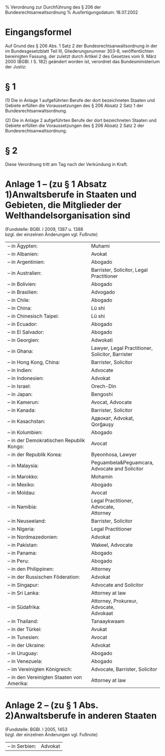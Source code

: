 % Verordnung zur Durchführung des § 206 der Bundesrechtsanwaltsordnung
% Ausfertigungsdatum: 18.07.2002
 
# Eingangsformel

Auf Grund des § 206 Abs. 1 Satz 2 der Bundesrechtsanwaltsordnung in der im Bundesgesetzblatt Teil III, Gliederungsnummer 303-8, veröffentlichten bereinigten Fassung, der zuletzt durch Artikel 2 des Gesetzes vom 9. März 2000 (BGBl. I S. 182) geändert worden ist, verordnet das Bundesministerium der Justiz:

# § 1

(1) Die in Anlage 1 aufgeführten Berufe der dort bezeichneten Staaten und Gebiete erfüllen die Voraussetzungen des § 206 Absatz 2 Satz 1 der Bundesrechtsanwaltsordnung.

(2) Die in Anlage 2 aufgeführten Berufe der dort bezeichneten Staaten und Gebiete erfüllen die Voraussetzungen des § 206 Absatz 2 Satz 2 der Bundesrechtsanwaltsordnung.

# § 2

Diese Verordnung tritt am Tag nach der Verkündung in Kraft.

# Anlage 1 – (zu § 1 Absatz 1)Anwaltsberufe in Staaten und Gebieten, die Mitglieder der Welthandelsorganisation sind

(Fundstelle: BGBl. I 2009, 1387 u. 1388  
bzgl. der einzelnen Änderungen vgl. Fußnote)

  
  

<table style="border: none;"><colgroup><col style="width: 54%" /><col style="width: 46%" /></colgroup><tbody><tr class="odd"><td style="text-align: left;">– in Ägypten:</td><td style="text-align: left;">Muhami</td></tr><tr class="even"><td style="text-align: left;">– in Albanien:</td><td style="text-align: left;">Avokat</td></tr><tr class="odd"><td style="text-align: left;">– in Argentinien:</td><td style="text-align: left;">Abogado</td></tr><tr class="even"><td style="text-align: left;">– in Australien:</td><td style="text-align: left;">Barrister, Solicitor, Legal Practitioner</td></tr><tr class="odd"><td style="text-align: left;">– in Bolivien:</td><td style="text-align: left;">Abogado</td></tr><tr class="even"><td style="text-align: left;">– in Brasilien:</td><td style="text-align: left;">Advogado</td></tr><tr class="odd"><td style="text-align: left;">– in Chile:</td><td style="text-align: left;">Abogado</td></tr><tr class="even"><td style="text-align: left;">– in China:</td><td style="text-align: left;">Lü shi</td></tr><tr class="odd"><td style="text-align: left;">– in Chinesisch Taipei:</td><td style="text-align: left;">Lü shi</td></tr><tr class="even"><td style="text-align: left;">– in Ecuador:</td><td style="text-align: left;">Abogado</td></tr><tr class="odd"><td style="text-align: left;">– in El Salvador:</td><td style="text-align: left;">Abogado</td></tr><tr class="even"><td style="text-align: left;">– in Georgien:</td><td style="text-align: left;">Adwokati</td></tr><tr class="odd"><td style="text-align: left;">– in Ghana:</td><td style="text-align: left;">Lawyer, Legal Practitioner, Solicitor, Barrister</td></tr><tr class="even"><td style="text-align: left;">– in Hong Kong, China:</td><td style="text-align: left;">Barrister, Solicitor</td></tr><tr class="odd"><td style="text-align: left;">– in Indien:</td><td style="text-align: left;">Advocate</td></tr><tr class="even"><td style="text-align: left;">– in Indonesien:</td><td style="text-align: left;">Advokat</td></tr><tr class="odd"><td style="text-align: left;">– in Israel:</td><td style="text-align: left;">Orech-Din</td></tr><tr class="even"><td style="text-align: left;">– in Japan:</td><td style="text-align: left;">Bengoshi</td></tr><tr class="odd"><td style="text-align: left;">– in Kamerun:</td><td style="text-align: left;">Avocat, Advocate</td></tr><tr class="even"><td style="text-align: left;">– in Kanada:</td><td style="text-align: left;">Barrister, Solicitor</td></tr><tr class="odd"><td style="text-align: left;">– in Kasachstan:</td><td style="text-align: left;">Aдвокат, Advokat, Qorğauşy</td></tr><tr class="even"><td style="text-align: left;">– in Kolumbien:</td><td style="text-align: left;">Abogado</td></tr><tr class="odd"><td style="text-align: left;">– in der Demokratischen Republik Kongo:</td><td style="text-align: left;">Avocat</td></tr><tr class="even"><td style="text-align: left;">– in der Republik Korea:</td><td style="text-align: left;">Byeonhosa, Lawyer</td></tr><tr class="odd"><td style="text-align: left;">– in Malaysia:</td><td style="text-align: left;">Peguambela&amp;Peguamcara,<br />
Advocate and Solicitor</td></tr><tr class="even"><td style="text-align: left;">– in Marokko:</td><td style="text-align: left;">Mohamin</td></tr><tr class="odd"><td style="text-align: left;">– in Mexiko:</td><td style="text-align: left;">Abogado</td></tr><tr class="even"><td style="text-align: left;">– in Moldau:</td><td style="text-align: left;">Avocat</td></tr><tr class="odd"><td style="text-align: left;">– in Namibia:</td><td style="text-align: left;">Legal Practitioner, Advocate,<br />
Attorney</td></tr><tr class="even"><td style="text-align: left;">– in Neuseeland:</td><td style="text-align: left;">Barrister, Solicitor</td></tr><tr class="odd"><td style="text-align: left;">– in Nigeria:</td><td style="text-align: left;">Legal Practitioner</td></tr><tr class="even"><td style="text-align: left;">– in Nordmazedonien:</td><td style="text-align: left;">Advokat</td></tr><tr class="odd"><td style="text-align: left;">– in Pakistan:</td><td style="text-align: left;">Wakeel, Advocate</td></tr><tr class="even"><td style="text-align: left;">– in Panama:</td><td style="text-align: left;">Abogado</td></tr><tr class="odd"><td style="text-align: left;">– in Peru:</td><td style="text-align: left;">Abogado</td></tr><tr class="even"><td style="text-align: left;">– in den Philippinen:</td><td style="text-align: left;">Attorney</td></tr><tr class="odd"><td style="text-align: left;">– in der Russischen Föderation:</td><td style="text-align: left;">Advokat</td></tr><tr class="even"><td style="text-align: left;">– in Singapur:</td><td style="text-align: left;">Advocate and Solicitor</td></tr><tr class="odd"><td style="text-align: left;">– in Sri Lanka:</td><td style="text-align: left;">Attorney at law</td></tr><tr class="even"><td style="text-align: left;">– in Südafrika:</td><td style="text-align: left;">Attorney, Prokureur, Advocate,<br />
Advokaat</td></tr><tr class="odd"><td style="text-align: left;">– in Thailand:</td><td style="text-align: left;">Tanaaykwaam</td></tr><tr class="even"><td style="text-align: left;">– in der Türkei:</td><td style="text-align: left;">Avukat</td></tr><tr class="odd"><td style="text-align: left;">– in Tunesien:</td><td style="text-align: left;">Avocat</td></tr><tr class="even"><td style="text-align: left;">– in der Ukraine:</td><td style="text-align: left;">Advokat</td></tr><tr class="odd"><td style="text-align: left;">– in Uruguay:</td><td style="text-align: left;">Abogado</td></tr><tr class="even"><td style="text-align: left;">– in Venezuela:</td><td style="text-align: left;">Abogado</td></tr><tr class="odd"><td style="text-align: left;">– im Vereinigten Königreich:</td><td style="text-align: left;">Advocate, Barrister, Solicitor</td></tr><tr class="even"><td style="text-align: left;">– in den Vereinigten Staaten von Amerika:</td><td style="text-align: left;">Attorney at law</td></tr></tbody></table>

# Anlage 2 – (zu § 1 Abs. 2)Anwaltsberufe in anderen Staaten

(Fundstelle: BGBl. I 2005, 1453  
bzgl. der einzelnen Änderungen vgl. Fußnote)

  
  

|               |         |
|:--------------|:--------|
| – in Serbien: | Advokat |

